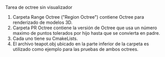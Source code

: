 Tarea de octree sin visualizador

1. Carpeta Range Octree ("Region Octree") contiene Octree para renderizado de modelos 3D.
2. Carpeta PR Octree contiene la versión de Octree que usa un número maximo de puntos tolerados por hijo hasta que se convierta en padre.
3. Cada uno tiene su CmakeLists.
4. El archivo teapot.obj ubicado en la parte inferior de la carpeta es utilizado como ejemplo para las pruebas de ambos octrees.
